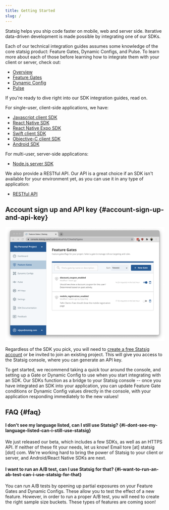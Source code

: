 ```yaml
---
title: Getting Started
slug: /
---
```


Statsig helps you ship code faster on mobile, web and server side. Iterative
data-driven development is made possible by integrating one of our SDKs.

Each of our technical integration guides assumes some knowledge of the core statsig product: Feature Gates, Dynamic Configs, and Pulse.  To learn more about each of those before learning how to integrate them with your client or server, check out:

- [Overview](/console/overview)
- [Feature Gates](/console/featureGates)
- [Dynamic Config](/console/dynamicConfig)
- [Pulse](/console/pulse)

If you're ready to dive right into our SDK integration guides, read on.

For single-user, client-side applications, we have:

- [Javascript client SDK](/client/jsClientSDK)
- [React Native SDK](/client/reactNativeSDK)
- [React Native Expo SDK](/client/reactNativeExpoSDK)
- [Swift client SDK](/client/swiftClientSDK)
- [Objective-C client SDK](/client/objcClientSDK)
- [Android SDK](/client/androidClientSDK)

For multi-user, server-side applications:

- [Node.js server SDK](/server/nodejsServerSDK)

We also provide a RESTful API. Our API is a great choice if an SDK isn't
available for your environment yet, as you can use it in any type of
application:

- [RESTful API](/restful-api)

## Account sign up and API key {#account-sign-up-and-api-key}

![Statsig console](./assets/feature_gates.png)

Regardless of the SDK you pick, you will need to [create a free Statsig
account](https://console.statsig.com/sign_up) or be invited to join an existing
project. This will give you access to the Statsig console, where you can
generate an API key.

To get started, we recommend taking a quick tour around the console, and setting
up a Gate or Dynamic Config to use when you start integrating with an SDK. Our
SDKs function as a bridge to your Statsig console -- once you have integrated an
SDK into your application, you can update Feature Gate conditions or Dynamic
Config values directly in the console, with your application responding
immediately to the new values!

## FAQ {#faq}

#### I don't see my language listed, can I still use Statsig? {#i-dont-see-my-language-listed-can-i-still-use-statsig}

We just released our beta, which includes a few SDKs, as well as an HTTPS API.
If neither of these fit your needs, let us know! Email tore [at] statsig [dot]
com. We're working hard to bring the power of Statsig to your client or server,
and Android/React Native SDKs are next.

#### I want to run an A/B test, can I use Statsig for that? {#i-want-to-run-an-ab-test-can-i-use-statsig-for-that}

You can run A/B tests by opening up partial exposures on your Feature Gates and
Dynamic Configs. These allow you to test the effect of a new feature. However, in
order to run a proper A/B test, you will need to create the right sample size
buckets.  These types of features are coming soon!
